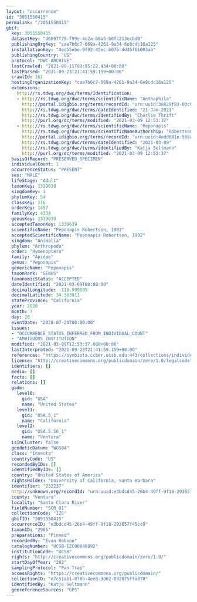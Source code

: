 ```yaml
---
layout: "occurrence"
id: "3051550415"
permalink: "/3051550415"
gbif:
  key: 3051550415
  datasetKey: "d6097f75-f99e-4c2a-b8a5-b0fc213ecbd0"
  publishingOrgKey: "cae7b6c7-669a-4261-9a34-6e8cdc16a125"
  installationKey: "4ec55ebe-9f92-45ec-b076-dd45f61003ab"
  publishingCountry: "US"
  protocol: "DWC_ARCHIVE"
  lastCrawled: "2021-09-11T09:05:22.434+00:00"
  lastParsed: "2021-09-23T21:41:59.159+00:00"
  crawlId: 161
  hostingOrganizationKey: "cae7b6c7-669a-4261-9a34-6e8cdc16a125"
  extensions:
    http://rs.tdwg.org/dwc/terms/Identification:
    - http://rs.tdwg.org/dwc/terms/scientificName: "Anthophila"
      http://portal.idigbio.org/terms/recordId: "urn:uuid:38829f83-03c9-442e-9e91-fa3eac78b431"
      http://rs.tdwg.org/dwc/terms/dateIdentified: "21-Jan-2021"
      http://rs.tdwg.org/dwc/terms/identifiedBy: "Charlie Thrift"
      http://purl.org/dc/terms/modified: "2021-03-09 12:53:37"
    - http://rs.tdwg.org/dwc/terms/scientificName: "Peponapis"
      http://rs.tdwg.org/dwc/terms/scientificNameAuthorship: "Robertson, 1902"
      http://portal.idigbio.org/terms/recordId: "urn:uuid:4edd681e-568a-4f5e-adc9-1bfa7f2b9a76"
      http://rs.tdwg.org/dwc/terms/dateIdentified: "2021-03-09"
      http://rs.tdwg.org/dwc/terms/identifiedBy: "Katja Seltmann"
      http://purl.org/dc/terms/modified: "2021-03-09 12:53:37"
  basisOfRecord: "PRESERVED_SPECIMEN"
  individualCount: 1
  occurrenceStatus: "PRESENT"
  sex: "MALE"
  lifeStage: "Adult"
  taxonKey: 1339639
  kingdomKey: 1
  phylumKey: 54
  classKey: 216
  orderKey: 1457
  familyKey: 4334
  genusKey: 1339639
  acceptedTaxonKey: 1339639
  scientificName: "Peponapis Robertson, 1902"
  acceptedScientificName: "Peponapis Robertson, 1902"
  kingdom: "Animalia"
  phylum: "Arthropoda"
  order: "Hymenoptera"
  family: "Apidae"
  genus: "Peponapis"
  genericName: "Peponapis"
  taxonRank: "GENUS"
  taxonomicStatus: "ACCEPTED"
  dateIdentified: "2021-03-09T00:00:00"
  decimalLongitude: -118.999505
  decimalLatitude: 34.363911
  stateProvince: "California"
  year: 2020
  month: 7
  day: 20
  eventDate: "2020-07-20T00:00:00"
  issues:
  - "OCCURRENCE_STATUS_INFERRED_FROM_INDIVIDUAL_COUNT"
  - "AMBIGUOUS_INSTITUTION"
  modified: "2021-03-09T12:53:37.000+00:00"
  lastInterpreted: "2021-09-23T21:41:59.159+00:00"
  references: "https://symbiota.ccber.ucsb.edu:443/collections/individual/index.php?occid=232237"
  license: "http://creativecommons.org/publicdomain/zero/1.0/legalcode"
  identifiers: []
  media: []
  facts: []
  relations: []
  gadm:
    level0:
      gid: "USA"
      name: "United States"
    level1:
      gid: "USA.5_1"
      name: "California"
    level2:
      gid: "USA.5.56_1"
      name: "Ventura"
  isInCluster: false
  geodeticDatum: "WGS84"
  class: "Insecta"
  countryCode: "US"
  recordedByIDs: []
  identifiedByIDs: []
  country: "United States of America"
  rightsHolder: "University of California, Santa Barbara"
  identifier: "232237"
  http://unknown.org/recordId: "urn:uuid:e3bdcd45-26b4-49ff-9f18-293657f45cc9"
  county: "Ventura"
  locality: "Santa Clara River"
  fieldNumber: "SCR_01"
  collectionCode: "IZC"
  gbifID: "3051550415"
  occurrenceID: "e3bdcd45-26b4-49ff-9f18-293657f45cc9"
  taxonID: "2905"
  preparations: "Pinned"
  recordedBy: "Evan Hobson"
  catalogNumber: "UCSB-IZC00040892"
  institutionCode: "UCSB"
  rights: "http://creativecommons.org/publicdomain/zero/1.0/"
  startDayOfYear: "202"
  samplingProtocol: "Pan Trap"
  accessRights: "https://creativecommons.org/publicdomain/"
  collectionID: "e7c51ab1-870b-4ee8-9d62-092875ffa870"
  identifiedBy: "Katja Seltmann"
  georeferenceSources: "GPS"
---
```

